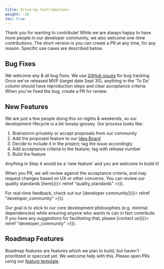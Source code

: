 ```yaml
---
title: Drive-by Contributions
weight: -20
toc: true
---
```


Thank you for wanting to contribute! While we are always happy to have more people in our developer community, we also welcome one-time contributions. The short version is you can create a PR at any time, for any reason. Specific use cases are described below.



## Bug Fixes

We welcome any & all bug fixes. We use [GitHub issues](https://github.com/c-e-p/ourchive/issues/) for bug tracking. Once we've released MVP (target date Sept 30), anything in the 'To Do' column should have reproduction steps and clear acceptance criteria. When you've fixed the bug, create a PR for review.

## New Features

We are just a few people doing this on nights & weekends, so our development lifecycle is a bit loosey-goosey. Our process looks like: 

1. Brainstorm privately or accept proposals from our community
2. Add the proposed feature to our [Idea Board](https://github.com/users/c-e-p/projects/4)
3. Decide to include it in the project; tag the issue accordingly
4. Add acceptance criteria to the feature; tag with release number
5. Build the feature

Anything in Step 4 would be a 'new feature' and you are welcome to build it! 

When you PR, we will review against the acceptance criteria, and may request changes based on UX or other concerns. You can review our quality standards [here]({{< relref "quality_standards" >}}).

For real-time feedback, check out our [developer community]({{< relref "developer_community" >}}).

Our goal is to stick to our core development philosophies (e.g. minimal dependencies) while ensuring anyone who wants to can in fact contribute. If you have any suggestions for facilitating that, please [contact us]({{< relref "developer_community" >}}).

## Roadmap Features

Roadmap features are features which we plan to build, but haven't prioritized or specced yet. We welcome help with this. Please open PRs using our [feature template](https://github.com/c-e-p/ourchive/compare/development...main?template=pr_feature_template.md).